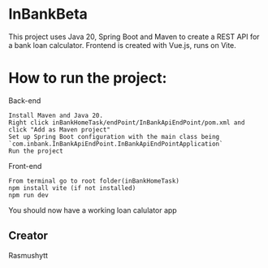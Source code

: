 # InBankBeta

This project uses Java 20, Spring Boot and Maven to create a REST API for a bank loan calculator. Frontend is created with Vue.js, runs on Vite.

# How to run the project:

Back-end

    Install Maven and Java 20.
    Right click inBankHomeTask/endPoint/InBankApiEndPoint/pom.xml and click "Add as Maven project"
    Set up Spring Boot configuration with the main class being `com.inbank.InBankApiEndPoint.InBankApiEndPointApplication`
    Run the project

Front-end
    
    From terminal go to root folder(inBankHomeTask)
    npm install vite (if not installed)
    npm run dev

You should now have a working loan calulator app


## Creator
Rasmushytt
